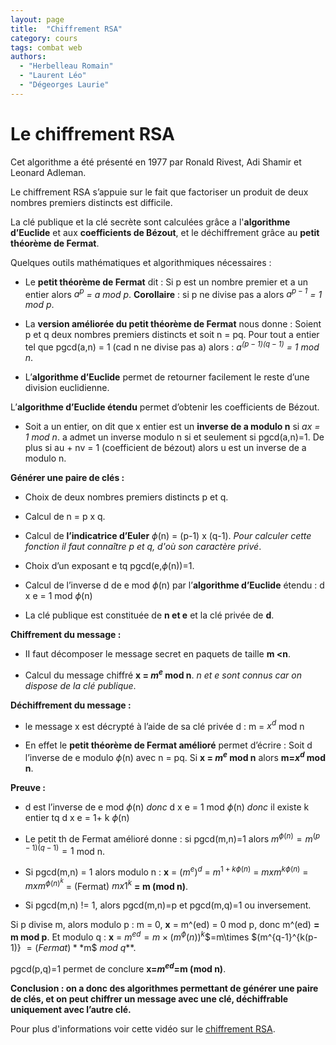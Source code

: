 ```yaml
---
layout: page
title:  "Chiffrement RSA"
category: cours
tags: combat web
authors: 
  - "Herbelleau Romain"
  - "Laurent Léo"
  - "Dégeorges Laurie"
---
```


# Le chiffrement RSA

Cet algorithme a été présenté en 1977 par Ronald Rivest, Adi Shamir et Leonard Adleman.

Le chiffrement RSA s’appuie sur le fait que factoriser un produit de deux nombres premiers distincts est difficile. 

La clé publique et la clé secrète sont calculées grâce a l'**algorithme d’Euclide** et aux **coefficients de Bézout**, et le déchiffrement grâce au **petit théorème de Fermat**.

Quelques outils mathématiques et algorithmiques nécessaires :

- Le **petit théorème de Fermat** dit :
Si p est un nombre premier et a un entier alors *$a^p$ = a mod p*.
**Corollaire** : si p ne divise pas a alors *$a^{p-1}$ = 1 mod p*.

- La **version améliorée du petit théorème de Fermat** nous donne :
Soient p et q deux nombres premiers distincts et soit n = pq. 
Pour tout a entier tel que pgcd(a,n) = 1 (cad n ne divise pas a) alors : 
*$a^{(p-1)(q-1)}$ = 1 mod n*.

- L’**algorithme d’Euclide** permet de retourner facilement le reste d’une 
division euclidienne.

L’**algorithme d’Euclide étendu** permet d’obtenir les coefficients de Bézout.

- Soit a un entier, on dit que x entier est un 
**inverse de a modulo n** si *ax = 1 mod n*. 
a admet un inverse modulo n si et seulement si pgcd(a,n)=1. 
De plus si au + nv = 1 (coefficient de bézout) alors u est un inverse de a modulo n.


**Générer une paire de clés :**

- Choix de deux nombres premiers distincts p et q.

- Calcul de n = p x q.

- Calcul de **l’indicatrice d’Euler** $\phi$(n) = (p-1) x (q-1). *Pour calculer cette fonction il faut connaître p et q, d'où son caractère privé*.

- Choix d’un exposant e tq pgcd(e,$\phi$(n))=1.

- Calcul de l’inverse d de e mod $\phi$(n) par l’**algorithme d’Euclide** étendu : d x e = 1 mod $\phi$(n)

- La clé publique est constituée de **n et e** et la clé privée de **d**.

**Chiffrement du message :**

- II faut décomposer le message secret en paquets de taille **m <n**.

- Calcul du message chiffré **x =  $m^e$ mod n**. *n et e sont connus car on dispose de la clé publique*.

**Déchiffrement du message :**

- le message x est décrypté à l’aide de sa clé privée d : m = $x^d$ mod n

- En effet le **petit théorème de Fermat amélioré** permet d’écrire : Soit d l’inverse de e modulo $\phi$(n) avec n = pq. Si **x = $m^e$ mod n** alors **m=$x^d$ mod n**.


**Preuve :**

- d est l’inverse de e mod $\phi$(n) *donc* d x e = 1 mod $\phi$(n) *donc* il existe k entier tq d x e = 1+ k $\phi$(n)

- Le petit th de Fermat amélioré donne : si pgcd(m,n)=1 alors $m^{\phi(n)}=m^{(p-1)(q-1)}= 1$ mod n.

- Si pgcd(m,n) = 1 alors modulo n :
 **x** = $(m^e)^d$ = $m^{1+k\phi(n)}$ = $mxm^{k\phi(n)}$ = $mxm^{\phi(n)}^k$ = (Fermat) $mx1^k$ **= m (mod n)**.

- Si pgcd(m,n) != 1, alors pgcd(m,n)=p et pgcd(m,q)=1 ou inversement.

Si p divise m, alors modulo p : m = 0, **x** = m^(ed) = 0 mod p, donc m^(ed) **= m mod p**.
Et modulo q : **x** = $m^{ed}=m\times (m^\phi(n))^k$$=m\times $(m^{q-1}^{k(p-1)} $= (Fermat) **$m$ $mod$ $q$**.

pgcd(p,q)=1 permet de conclure **x=$m^{ed}$=m (mod n)**.

**Conclusion : on a donc des algorithmes permettant de générer une paire de clés, et on peut chiffrer un message avec une clé, déchiffrable uniquement avec l’autre clé.**

Pour plus d'informations voir cette vidéo sur le [chiffrement RSA](https://www.youtube.com/watch?v=Xlal_d4zyfo).
